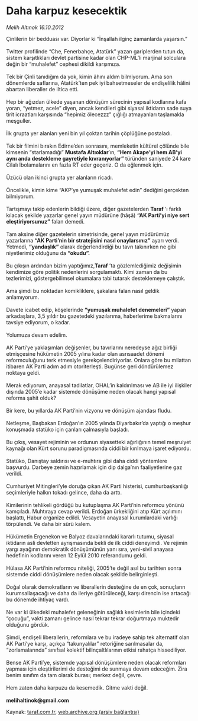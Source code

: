 # Daha karpuz kesecektik

*Melih Altınok 16.10.2012*

<div class="yazi">Çinlilerin bir bedduası var. Diyorlar ki “İnşallah ilginç zamanlarda yaşarsın.”<br/><br/>Twitter profilinde “Che, Fenerbahçe, Atatürk” yazan gariplerden tutun da, sistem karşıtlıkları devlet partisine kadar olan CHP-ML’li marjinal solculara değin bir “muhalefet” cephesi dikildi karşımıza.<br/><br/>Tek bir Çinli tanıdığım da yok, kimin âhını aldım bilmiyorum. Ama son dönemlerde saflarına, Atatürk’ten pek iyi bahsetmeseler de endişelilik hâlini abartan liberaller de iltica etti.<br/><br/>Hep bir ağızdan ülkede yaşanan dönüşüm sürecinin yapısal kodlarına kafa yoran, “yetmez, acele” diyen, ancak kendileri gibi siyasal iktidarın sade suya tirit icraatları karşısında “hepimiz ölecezzz” çığlığı atmayanları taşlamakla meşguller.<br/><br/>İlk grupta yer alanları yeni bin yıl çoktan tarihin çöplüğüne postaladı.<br/><br/>Tek bir filmini bırakın Edirne’den sonrasını, memleketin kültürel çölünde bile kimsenin “starlamadığı” <strong>Mustafa Altıoklar</strong>’ın, <strong>“Hem Akape’yi hem AB’yi aynı anda destekleme gayretiyle kıvranıyorlar”</strong> türünden saniyede 24 kare Cilalı İbolamalarını en fazla RT eder geçeriz. O da eğlenmek için.<br/><br/>Üzücü olan ikinci grupta yer alanların ricadı.<br/><br/>Öncelikle, kimin kime “AKP’ye yumuşak muhalefet edin” dediğini gerçekten bilmiyorum.<br/><br/>Tartışmayı takip edenlerin bildiği üzere, diğer gazetelerden <strong>Taraf</strong> ’ı farklı kılacak şekilde yazarlar genel yayın müdürüne (hâşâ) <strong>“AK Parti’yi niye sert eleştiriyorsunuz”</strong> falan demedi.<br/><br/>Tam aksine diğer gazetelerin simetrisinde, genel yayın müdürümüz yazarlarına <strong>“AK Parti’nin bir stratejisini nasıl onaylarsınız”</strong> ayarı verdi. Yetmedi, <strong>“yandaşlık”</strong> olarak değerlendirdiği bu tavrı takınırken ne gibi niyetlerimiz olduğunu da <strong>“okudu”.</strong><br/><br/>Bu çıkışın ardından bizim yaptığımız,<strong>Taraf</strong> ’ta gözlemlediğimiz değişimin kendimize göre politik nedenlerini sorgulamaktı. Kimi zaman da bu tezlerimizi, göstergebilimsel okumalara tabi tutarak desteklemeye çalıştık.<br/><br/>Ama şimdi bu noktadan komikliklere, şakalara falan nasıl geldik anlamıyorum.<br/><br/>Davete icabet edip, köşelerinde <strong>“yumuşak muhalefet denemeleri”</strong> yapan arkadaşlara, 3,5 yıldır bu gazetedeki yazılarıma, haberlerime bakmalarını tavsiye ediyorum, o kadar.<br/><br/>Yolumuza devam edelim.<br/><br/>AK Parti’ye yaklaşımları değişenler, bu tavırlarını neredeyse ağız birliği etmişçesine hükümetin 2005 yılına kadar olan asrısaadet dönemi reformculuğunu terk etmesiyle gerekçelendiriyorlar. Onlara göre bu milattan itibaren AK Parti adım adım otoriterleşti. Bugünse geri döndürülemez noktaya geldi.<br/><br/>Merak ediyorum, anayasal tadilatlar, OHAL’in kaldırılması ve AB ile iyi ilişkiler dışında 2005’e kadar sistemde dönüşüme neden olacak hangi yapısal reforma şahit olduk?<br/><br/>Bir kere, bu yıllarda AK Parti’nin vizyonu ve dönüşüm ajandası fludu.<br/><br/>Netleşme, Başbakan Erdoğan’ın 2005 yılında Diyarbakır’da yaptığı o meşhur konuşmada statüko için çanları çalmasıyla başladı.<br/><br/>Bu çıkış, vesayet rejiminin ve ordunun siyasetteki ağırlığının temel meşruiyet kaynağı olan Kürt sorunu paradigmasında ciddi bir kırılmaya işaret ediyordu.<br/><br/>Statüko, Danıştay saldırısı ve e-muhtıra gibi daha ciddi yöntemlere başvurdu. Darbeye zemin hazırlamak için dip dalga’nın faaliyetlerine gaz verildi.<br/><br/>Cumhuriyet Mitingleri’yle doruğa çıkan AK Parti histerisi, cumhurbaşkanlığı seçimleriyle halkın tokadı gelince, daha da arttı.<br/><br/>Kimilerinin tehlikeli gördüğü bu kutuplaşma AK Parti’nin reformcu yönünü kamçıladı. Muhtıraya cevap verildi. Erdoğan ürkekliğini atıp Kürt açılımını başlattı, Habur organize edildi. Vesayetin anayasal kurumlardaki varlığı törpülendi. Ve daha bir sürü kalem.<br/><br/>Hükümetin Ergenekon ve Balyoz davalarındaki kararlı tutumu, siyasal iktidarın asli devletten ayrışmasında bekli de ilk ciddi deneyimdi. Ve rejimin yargı ayağının demokratik dönüşümünün yanı sıra, yeni-sivil anayasa hedefinin kodlarını veren 12 Eylül 2010 referandumu geldi.<br/><br/>Hülasa AK Parti’nin reformcu niteliği, 2005’te değil asıl bu tarihten sonra sistemde ciddi dönüşümlere neden olacak şekilde belirginleşti.<br/><br/>Doğal olarak demokratların ve liberallerin desteğine de en çok, sonuçların kurumsallaşacağı ve daha da ileriye götürüleceği, karşı direncin ise artacağı bu dönemde ihtiyaç vardı.<br/><br/>Ne var ki ülkedeki muhalefet geleneğinin sağlıklı kesimlerin bile içindeki “çocuğu”, vakti zamanı gelince nasıl tekrar tekrar doğurtmaya muktedir olduğunu gördük.<br/><br/>Şimdi, endişeli liberallerin, reformlara ve bu iradeye sahip tek alternatif olan AK Parti’ye karşı, açıkça “takunyalılar” retoriğine sarılmasalar da, “zorlamalarında” sınıfsal kolektif bilinçaltlılarının etkisi rahatça hissediliyor.<br/><br/>Bense AK Parti’ye, sistemde yapısal dönüşümlere neden olacak reformları yapması için eleştirilerimi de desteğimi de sunmaya devam edeceğim. Zira benim sınıfım da tam olarak burası; merkez değil, çevre.<br/><br/>Hem zaten daha karpuzu da kesemedik. Gitme vakti değil.<br/><br/><strong>melihaltinok@gmail.com</strong><br/>
</div>

Kaynak: [taraf.com.tr](http://www.taraf.com.tr/melih-altinok/makale-daha-karpuz-kesecektik.htm), [web.archive.org (arşiv bağlantısı)](http://web.archive.org/web/20130912235747/http://www.taraf.com.tr/melih-altinok/makale-daha-karpuz-kesecektik.htm)
